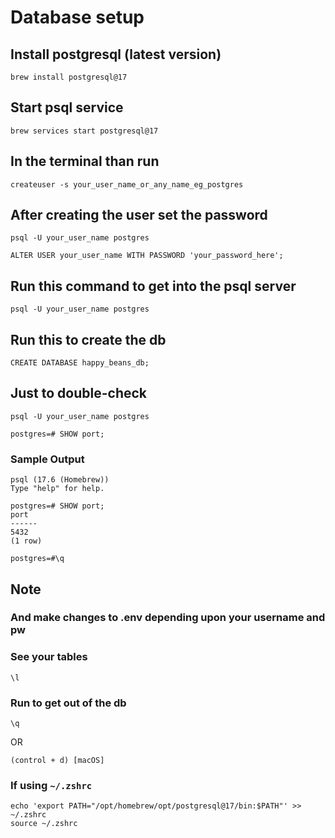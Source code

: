 # Database setup

## Install postgresql (latest version)
```
brew install postgresql@17
```

## Start psql service
```
brew services start postgresql@17
```

## In the terminal than run
```
createuser -s your_user_name_or_any_name_eg_postgres
```

## After creating the user set the password
```
psql -U your_user_name postgres

ALTER USER your_user_name WITH PASSWORD 'your_password_here';
```


## Run this command to get into the psql server
```
psql -U your_user_name postgres
```

## Run this to create the db
```
CREATE DATABASE happy_beans_db;
```


## Just to double-check
```
psql -U your_user_name postgres

postgres=# SHOW port;
```
### Sample Output
```
psql (17.6 (Homebrew))
Type "help" for help.

postgres=# SHOW port;
port
------
5432
(1 row)

postgres=#\q
```

## Note
### And make changes to .env depending upon your username and pw

### See your tables
```
\l
```

### Run to get out of the db
```
\q
```
OR
```
(control + d) [macOS]
```

### If using `~/.zshrc`
```
echo 'export PATH="/opt/homebrew/opt/postgresql@17/bin:$PATH"' >> ~/.zshrc
source ~/.zshrc
```